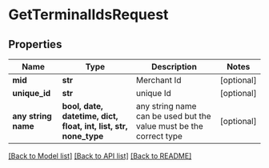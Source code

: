 # GetTerminalIdsRequest


## Properties
Name | Type | Description | Notes
------------ | ------------- | ------------- | -------------
**mid** | **str** | Merchant Id | [optional] 
**unique_id** | **str** | unique Id  | [optional] 
**any string name** | **bool, date, datetime, dict, float, int, list, str, none_type** | any string name can be used but the value must be the correct type | [optional]

[[Back to Model list]](../README.md#documentation-for-models) [[Back to API list]](../README.md#documentation-for-api-endpoints) [[Back to README]](../README.md)


